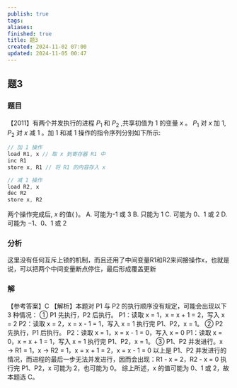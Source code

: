 ```yaml
---
publish: true
tags: 
aliases: 
finished: true
title: 题3
created: 2024-11-02 07:00
updated: 2024-11-05 00:47
---
```

## 题3
### 题目
【2011】有两个并发执行的进程 ${P}_{1}$ 和 ${P}_{2}$ ,共享初值为 1 的变量 $x$ 。 ${P}_{1}$ 对 $x$ 加 1, ${P}_{2}$ 对 $x$ 减 1 。加 1 和减 1 操作的指令序列分别如下所示: 
```cpp
// 加 1 操作
load R1, x // 取 x 到寄存器 R1 中
inc R1
store x, R1 // 将 R1 的内容存入 x

// 减 1 操作
load R2, x
dec R2
store x, R2
```
两个操作完成后, $x$ 的值( )。
A. 可能为-1 或 3
B. 只能为 1
C. 可能为 0、1 或 2
D. 可能为 $- 1\text{、}0\text{、}1$ 或 2
### 分析
这里没有任何互斥上锁的机制，而且还用了中间变量R1和R2来间接操作x，也就是说，可以把两个中间变量断点停住，最后形成覆盖更新
### 解
【参考答案】C
【解析】本题对 P1 与 P2 的执行顺序没有规定，可能会出现以下 3 种情况：
① P1 先执行，P2 后执行。
P1：读取 x = 1，x = x + 1 = 2，写入 x = 2
P2：读取 x = 2，x = x - 1 = 1，写入 x = 1
执行完 P1、P2，x = 1。
② P2 先执行，P1 后执行。
P2：读取 x = 1，x = x - 1 = 0，写入 x = 0
P1：读取 x = 0，x = x + 1 = 1，写入 x = 1
执行完 P1、P2，x = 1。
③ P1、P2 并发进行。x → R1 = 1，x → R2 = 1，x = x + 1 = 2，x = x - 1 = 0
以上是 P1、P2 并发进行的情况，而进程的最后一步无法并发进行，因而会出现：R1 - x = 2，R2 - x = 0
执行完 P1、P2，x 可能为 2，也可能为 0。
综上所述，x 的值可能为 0、1 或 2，故本题选 C。
